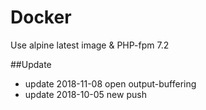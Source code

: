 # Docker 
Use alpine latest image & PHP-fpm 7.2

##Update
* update 2018-11-08 open output-buffering
* update 2018-10-05 new push